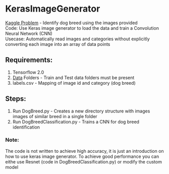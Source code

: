 # KerasImageGenerator
[Kaggle Problem](https://www.kaggle.com/c/dog-breed-identification/overview) - Identify dog breed using the images provided <br />
Code: Use Keras image generator to load the data and train a Convolution Neural Network (CNN) <br />
Usecase: Automatically read images and categories without explicitly converting each image into an array of data points 

## Requirements:
1) Tensorflow 2.0 
2) [Data](https://www.kaggle.com/c/dog-breed-identification/data) Folders - Train and Test data folders must be present
3) labels.csv - Mapping of image id and category (dog breed)

## Steps: 
1) Run DogBreed.py - Creates a new directory structure with images images of similar breed in a single folder
2) Run DogBreedClassification.py - Trains a CNN for dog breed identification

### Note:
The code is not written to achieve high accuracy, it is just an introduction on how to use keras image generator. To achieve good performance you can eithe use Resnet (code in DogBreedClassification.py) or modify the custom model 

